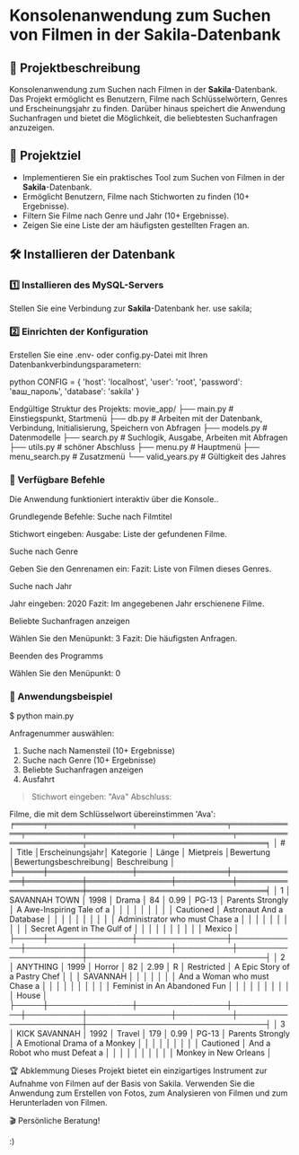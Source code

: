 # Konsolenanwendung zum Suchen von Filmen in der Sakila-Datenbank

## 📌 Projektbeschreibung
Konsolenanwendung zum Suchen nach Filmen in der **Sakila**-Datenbank.
Das Projekt ermöglicht es Benutzern, Filme nach Schlüsselwörtern, Genres und Erscheinungsjahr zu finden.
Darüber hinaus speichert die Anwendung Suchanfragen und bietet die Möglichkeit, die beliebtesten Suchanfragen anzuzeigen.

## 🎯 Projektziel
- Implementieren Sie ein praktisches Tool zum Suchen von Filmen in der **Sakila**-Datenbank.
- Ermöglicht Benutzern, Filme nach Stichworten zu finden (10+ Ergebnisse).
- Filtern Sie Filme nach Genre und Jahr (10+ Ergebnisse).
- Zeigen Sie eine Liste der am häufigsten gestellten Fragen an.

## 🛠 Installieren der Datenbank

### 1️⃣ Installieren des MySQL-Servers
Stellen Sie eine Verbindung zur **Sakila**-Datenbank her.
use sakila; 

### 2️⃣  Einrichten der Konfiguration
Erstellen Sie eine .env- oder config.py-Datei mit Ihren Datenbankverbindungsparametern:

python
CONFIG = {
    'host': 'localhost',
    'user': 'root',
    'password': 'ваш_пароль',
    'database': 'sakila'
}

Endgültige Struktur des Projekts:
movie_app/
├── main.py             # Einstiegspunkt, Startmenü
├── db.py               # Arbeiten mit der Datenbank, Verbindung, Initialisierung, Speichern von Abfragen
├── models.py           # Datenmodelle
├── search.py           # Suchlogik, Ausgabe, Arbeiten mit Abfragen
├── utils.py            # schöner Abschluss
├── menu.py             # Hauptmenü
├── menu_search.py      # Zusatzmenü
└── valid_years.py      # Gültigkeit des Jahres

### 🚀 Verfügbare Befehle
Die Anwendung funktioniert interaktiv über die Konsole..

Grundlegende Befehle:
Suche nach Filmtitel


Stichwort eingeben: 
Ausgabe: Liste der gefundenen Filme.

Suche nach Genre


Geben Sie den Genrenamen ein:
Fazit: Liste von Filmen dieses Genres.

Suche nach Jahr


Jahr eingeben: 2020
Fazit: Im angegebenen Jahr erschienene Filme.

Beliebte Suchanfragen anzeigen

Wählen Sie den Menüpunkt: 3
Fazit: Die häufigsten Anfragen.

Beenden des Programms

Wählen Sie den Menüpunkt: 0

### 📌 Anwendungsbeispiel

$ python main.py

Anfragenummer auswählen:
1. Suche nach Namensteil (10+ Ergebnisse)
2. Suche nach Genre (10+ Ergebnisse)
3. Beliebte Suchanfragen anzeigen
0. Ausfahrt

> Stichwort eingeben: "Ava"
Abschluss:

Filme, die mit dem Schlüsselwort übereinstimmen 'Ava':
╒═════╤═══════════════╤════════════════╤════════════╤══════════╤═══════════════╤══════════╤══════════════════════╤════════════════════════════════╕
│  #  │     Title     │Erscheinungsjahr│  Kategorie │  Länge   │  Mietpreis    │Bewertung │Bewertungsbeschreibung│          Beschreibung          │
╞═════╪═══════════════╪════════════════╪════════════╪══════════╪═══════════════╪══════════╪══════════════════════╪════════════════════════════════╡
│  1  │ SAVANNAH TOWN │      1998      │   Drama    │    84    │     0.99      │  PG-13   │   Parents Strongly   │   A Awe-Inspiring Tale of a    │
│     │               │                │            │          │               │          │      Cautioned       │    Astronaut And a Database    │
│     │               │                │            │          │               │          │                      │ Administrator who must Chase a │
│     │               │                │            │          │               │          │                      │  Secret Agent in The Gulf of   │
│     │               │                │            │          │               │          │                      │             Mexico             │
├─────┼───────────────┼────────────────┼────────────┼──────────┼───────────────┼──────────┼──────────────────────┼────────────────────────────────┤
│  2  │   ANYTHING    │      1999      │   Horror   │    82    │     2.99      │    R     │      Restricted      │ A Epic Story of a Pastry Chef  │
│     │   SAVANNAH    │                │            │          │               │          │                      │  And a Woman who must Chase a  │
│     │               │                │            │          │               │          │                      │  Feminist in An Abandoned Fun  │
│     │               │                │            │          │               │          │                      │             House              │
├─────┼───────────────┼────────────────┼────────────┼──────────┼───────────────┼──────────┼──────────────────────┼────────────────────────────────┤
│  3  │ KICK SAVANNAH │      1992      │   Travel   │   179    │     0.99      │  PG-13   │   Parents Strongly   │ A Emotional Drama of a Monkey  │
│     │               │                │            │          │               │          │      Cautioned       │ And a Robot who must Defeat a  │
│     │               │                │            │          │               │          │                      │     Monkey in New Orleans      │

🏆 Abklemmung
Dieses Projekt bietet ein einzigartiges Instrument zur Aufnahme von Filmen auf der Basis von Sakila. Verwenden Sie die Anwendung zum Erstellen von Fotos, 
zum Analysieren von Filmen und zum Herunterladen von Filmen.

🎬 Persönliche Beratung!

:)